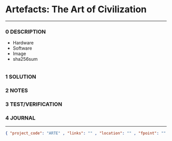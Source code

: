 # Artefacts: The Art of Civilization

--------------------------------

### 0 DESCRIPTION

- Hardware
- Software
- Image
- sha256sum


<img alt="" src="https://res.cloudinary.com/dk-find-out/image/upload/q_80,w_1920,f_auto/MA_00298125_al0wsx.jpg"/>

### 1 SOLUTION

### 2 NOTES

### 3 TEST/VERIFICATION

### 4 JOURNAL

--------------------------------

```json
{ "project_code": "ARTE" , "links": "" , "location": "" , "fpoint": "" }
```
